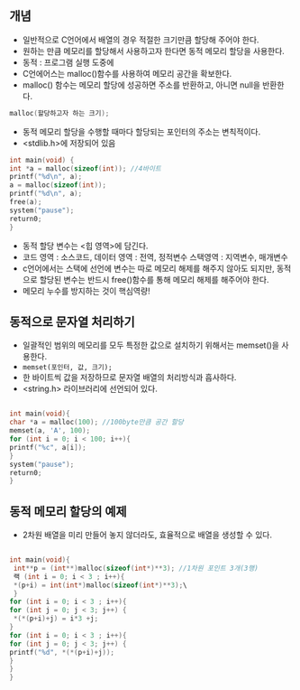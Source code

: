 ## 개념

 - 일반적으로 C언어에서 배열의 경우 적절한 크기만큼 할당해 주어야 한다.
 - 원하는 만큼 메모리를 할당해서 사용하고자 한다면 동적 메모리 할당을 사용한다.
 - 동적 : 프로그램 실행 도중에
 - C언에어스는 malloc()함수를 사용하여 메모리 공간을 확보한다.
 - malloc() 함수는 메모리 할당에 성공하면 주소를 반환하고, 아니면 null을 반환한다.

 ```c
 malloc(할당하고자 하는 크기);
 ```

  - 동적 메모리 할당을 수행할 때마다 할당되는 포인터의 주소는 변칙적이다.
  - <stdlib.h>에 저장되어 있음

 ```c
 int main(void) {
 int *a = malloc(sizeof(int)); //4바이트
 printf("%d\n", a);
 a = malloc(sizeof(int));
 printf("%d\n", a);
 free(a);
 system("pause");
 return0;
 }
 ````
 - 동적 할당 변수는 <힙 영역>에 담긴다.
 - 코드 영역 : 소스코드, 데이터 영역 : 전역, 정적변수 스택영역 : 지역변수, 매개변수
 - c언어에서는 스택에 선언에 변수는 따로 메모리 해제를 해주지 않아도 되지만, 동적으로 할당된 변수는 반드시 free()함수를 통해 메모리 해제를 해주어야 한다.
 - 메모리 누수를 방지하는 것이 핵심역량!

## 동적으로 문자열 처리하기
 - 일괄적인 범위의 메모리를 모두 특정한 값으로 설치하기 위해서는 memset()을 사용한다.
 - `memset(포인터, 값, 크기);`
 - 한 바이트씩 값을 저장하므로 문자열 배열의 처리방식과 흡사하다.
 - <string.h> 라이브러리에 선언되어 있다.

 ```c

 int main(void){
 char *a = malloc(100); //100byte만큼 공간 할당
 memset(a, 'A', 100);
 for (int i = 0; i < 100; i++){
 printf("%c", a[i]);
 }
 system("pause");
 return0;
 }
```
## 동적 메모리 할당의 예제

 - 2차원 배열을 미리 만들어 놓지 않더라도, 효율적으로 배열을 생성할 수 있다.

```c

int main(void){
 int**p = (int**)malloc(sizeof(int*)**3); //1차원 포인트 3개(3행)
 랙 (int i = 0; i < 3 ; i++){
 *(p+i) = int(int*)malloc(sizeof(int*)**3);\
 }
for (int i = 0; i < 3 ; i++){
for (int j = 0; j < 3; j++) {
 *(*(p+i)+j) = i*3 +j;
}
for (int i = 0; i < 3 ; i++){
for (int j = 0; j < 3; j++) {
printf("%d", *(*(p+i)+j));
}
}
}
